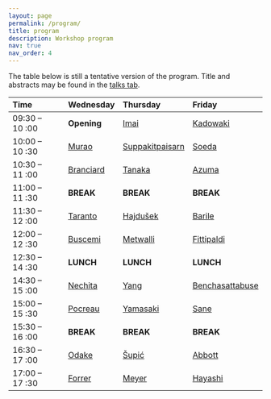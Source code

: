 ```yaml
---
layout: page
permalink: /program/
title: program
description: Workshop program
nav: true
nav_order: 4
---
```


The table below is still a tentative version of the program. Title and abstracts may be found in the [talks tab](https://jfqi2023.github.io/talks/).

| Time           | Wednesday                                                                                 | Thursday                                                                    | Friday                                                               |
| :------------- | :---------------------------------------------------------------------------------------- | :-------------------------------------------------------------------------- | :------------------------------------------------------------------- |
| 09:30 – 10 :00 | **Opening**                                                                               | [Imai](https://www-imai.is.s.u-tokyo.ac.jp/members.html)                                                                         |  [Kadowaki](https://dblp.org/pid/36/7606.html)                                                                  |
| 10:00 – 10 :30 | [Murao](https://www.eve.phys.s.u-tokyo.ac.jp/php/members.php)                             | [Suppakitpaisarn](http://vorapong-sup.net/)                    | [Soeda](https://www.nii.ac.jp/en/faculty/informatics/soeda_akihito/) |
| 10:30 – 11 :00 | [Branciard](https://neel.cnrs.fr/les-chercheurs-et-techniciens/branciard-cyril)           | [Tanaka](https://www.eve.phys.s.u-tokyo.ac.jp/php/members.php)                                  | [Azuma](https://researchmap.jp/hirooazuma_quantph)                                                                |
| 11:00 – 11 :30 | **BREAK**                                                                                 | **BREAK**                                                                   | **BREAK**                                                            |
| 11:30 – 12 :00 | [Taranto](https://tarantophilip.github.io/)                                               | [Hajdušek](https://scholar.google.com.sg/citations?user=8DgauUcAAAAJ&hl=en) | [Barile](https://orcid.org/0000-0002-5122-0340)                      |
| 12:00 – 12 :30 | [Buscemi](http://www.math.cm.is.nagoya-u.ac.jp/~buscemi/)                                 | [Metwalli](https://aqua.sfc.wide.ad.jp/members)                             | [Fittipaldi](https://qi.lip6.fr/people/paolo-fittipaldi/)                                                           |
| 12:30 – 14 :30 | **LUNCH**                                                                                 | **LUNCH**                                                                   | **LUNCH**                                                            |
| 14:30 – 15 :00 | [Nechita](https://ion.nechita.net/about/)                                                 | [Yang](https://www.lip6.fr/actualite/personnes-fiche.php?ident=D2585)                                                                        | [Benchasattabuse](https://scholar.google.com/citations?user=FRsTsksAAAAJ&hl=en)                                                      |
| 15:00 – 15 :30 | [Pocreau](http://2007-2020.liglab.fr/fr/util/annuaire5b45.html?prenom=Pierre&nom=POCREAU) | [Yamasaki](https://www.hayatayamasaki.com/)                                                                     | [Sane](https://scholar.google.com/citations?user=YMJbS5wAAAAJ&hl=en)                                                                  |
| 15:30 – 16 :00 | **BREAK**                                                                                 | **BREAK**                                                                   | **BREAK**                                                            |
| 16:30 – 17 :00 | [Odake](https://www.eve.phys.s.u-tokyo.ac.jp/php/members.php)                             | [Šupić](https://www.lip6.fr/actualite/personnes-fiche.php?ident=D2431)    | [Abbott](https://alastair-abbott.github.io/)                         |
| 17:00 – 17 :30 | [Forrer](https://www.eve.phys.s.u-tokyo.ac.jp/php/members.php)                            | [Meyer](https://www.lip6.fr/actualite/personnes-fiche.php?ident=D2412)      | [Hayashi](https://qis1.ex.nii.ac.jp/quantumCenter/p_hayashi.html)                                  |

                            



<!---




| Time           | Wednesday   | Thursday  | Friday    |
| :------------- | :---------- | :-------- | :-------- |
| 09:30 – 10 :00 | **Opening** | ---       | ---       |
| 10:00 – 10 :30 | TALK 1      | TALK 9    | TALK 17   |
| 10:30 – 11 :00 | TALK 2      | TALK 10   | TALK 18   |
| 11:00 – 11 :30 | **BREAK**   | **BREAK** | **BREAK** |
| 11:30 – 12 :00 | TALK 3      | TALK 11   | TALK 19   |
| 12:00 – 12 :30 | TALK 4      | TALK 12   | TALK 20   |
| 12:30 – 14 :30 | **LUNCH**   | **LUNCH** | **LUNCH** |
| 14:30 – 15 :00 | TALK 5      | TALK 13   | TALK 21   |
| 15:00 – 15 :30 | TALK 6      | TALK 14   | TALK 22   |
| 15:30 – 16 :00 | **BREAK**   | **BREAK** | **BREAK** |
| 16:30 – 17 :00 | TALK 7      | TALK 15   | TALK 23   |
| 16:30 – 17 :00 | TALK 8      | TALK 16   | TALK 24   |

| Time           | Wednesday   | Thursday        | Friday          |
| :------------- | :---------- | :-------------- | :-------------- |
| 09:30 – 10 :00 | **Opening** | ---             | ---             |
| 10:00 – 10 :30 | Murao       | Imai            | Soeda           |
| 10:30 – 11 :00 | Branciard   | Suppakitpaisarn | Azuma           |
| 11:00 – 11 :30 | **BREAK**   | **BREAK**       | **BREAK**       |
| 11:30 – 12 :00 | Taranto     | Hajdušek        | Barile          |
| 12:00 – 12 :30 | Buscemi     | Metwalli        | Fittipaldi      |
| 12:30 – 14 :30 | **LUNCH**   | **LUNCH**       | **LUNCH**       |
| 14:30 – 15 :00 | Nechita     | Yang            | Benchasattabuse |
| 15:00 – 15 :30 | Pocreau     | Yamasaki        | Sane            |
| 15:30 – 16 :00 | **BREAK**   | **BREAK**       | **BREAK**       |
| 16:30 – 17 :00 | Odake       | Šupić           | Abbott          |
| 16:30 – 17 :00 | Forrer      | Meyer           | Hayashi         |
-->
